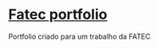 # [Fatec portfolio](https://meawcafe.github.io/fatec-portfolio/)

Portfolio criado para um trabalho da FATEC
